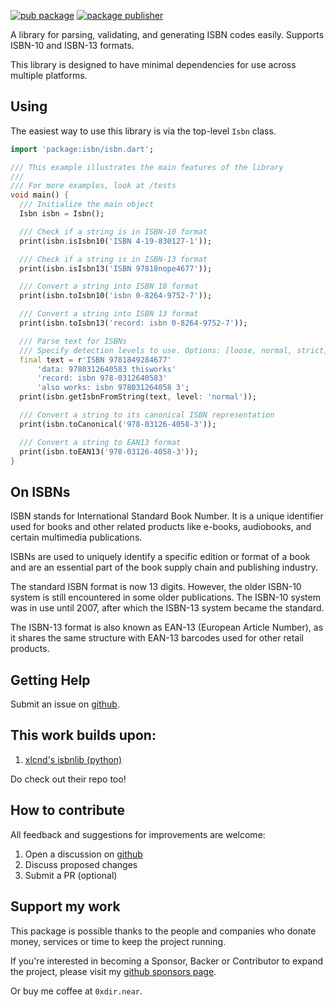 [![pub package](https://img.shields.io/pub/v/isbn.svg)](https://pub.dev/packages/isbn)
[![package publisher](https://img.shields.io/pub/publisher/isbn.svg)](https://pub.dev/packages/isbn/publisher)


A library for parsing, validating, and generating ISBN codes easily. 
Supports ISBN-10 and ISBN-13 formats.

This library is designed to have minimal dependencies for use across multiple platforms. 

## Using

The easiest way to use this library is via the top-level ```Isbn``` class.

```dart
import 'package:isbn/isbn.dart';

/// This example illustrates the main features of the library
///
/// For more examples, look at /tests
void main() {
  /// Initialize the main object
  Isbn isbn = Isbn();

  /// Check if a string is in ISBN-10 format
  print(isbn.isIsbn10('ISBN 4-19-830127-1'));

  /// Check if a string is in ISBN-13 format
  print(isbn.isIsbn13('ISBN 97818nope4677'));

  /// Convert a string into ISBN 10 format
  print(isbn.toIsbn10('isbn 0-8264-9752-7'));

  /// Convert a string into ISBN 13 format
  print(isbn.toIsbn13('record: isbn 0-8264-9752-7'));

  /// Parse text for ISBNs
  /// Specify detection levels to use. Options: [loose, normal, strict]
  final text = r'ISBN 9781849284677'
      'data: 9780312640583 thisworks'
      'record: isbn 978-0312640583'
      'also works: isbn 978031264058 3';
  print(isbn.getIsbnFromString(text, level: 'normal'));

  /// Convert a string to its canonical ISBN representation
  print(isbn.toCanonical('978-03126-4058-3'));

  /// Convert a string to EAN13 format
  print(isbn.toEAN13('978-03126-4058-3'));
}
```

## On ISBNs

ISBN stands for International Standard Book Number. It is a unique identifier used for books 
and other related products like e-books, audiobooks, and certain multimedia publications. 

ISBNs are used to uniquely identify a specific edition or format of a book and are an 
essential part of the book supply chain and publishing industry.

The standard ISBN format is now 13 digits. However, the older ISBN-10 system is still 
encountered in some older publications. The ISBN-10 system was in use until 2007, after which the 
ISBN-13 system became the standard. 

The ISBN-13 format is also known as EAN-13 (European Article Number), as it shares the 
same structure with EAN-13 barcodes used for other retail products.

## Getting Help

Submit an issue on [github](https://github.com/0xdir/isbn_dart).


## This work builds upon:
1. [xlcnd's isbnlib (python)](https://github.com/xlcnd/isbnlib)

Do check out their repo too!

## How to contribute

All feedback and suggestions for improvements are welcome:

1. Open a discussion on [github](https://github.com/0xdir/isbn_dart)
2. Discuss proposed changes
3. Submit a PR (optional)

## Support my work

This package is possible thanks to the people and companies
who donate money, services or time to keep the project running.

If you're interested in becoming a Sponsor, Backer or Contributor
to expand the project, please visit my [github sponsors page](https://github.com/sponsors/0xdir).

Or buy me coffee at `0xdir.near`.